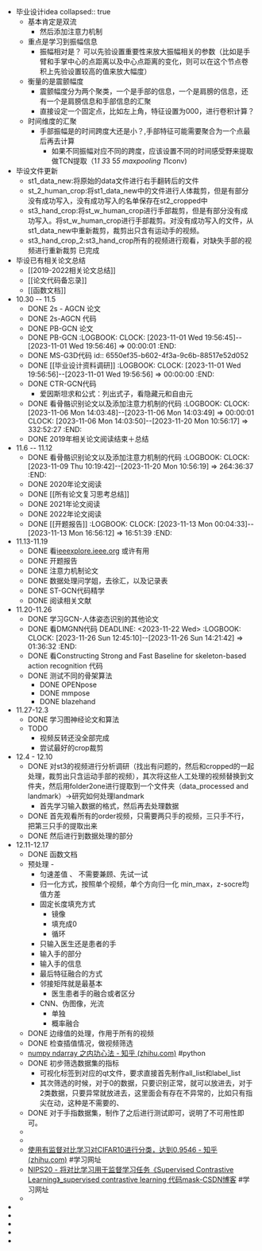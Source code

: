 - 毕业设计idea
  collapsed:: true
	- 基本肯定是双流
		- 然后添加注意力机制
	- 重点是学习到振幅信息
		- 振幅相对是？ 可以先验设置重要性来放大振幅相关的参数（比如是手臂和手掌中心的点距离以及中心点距离的变化，则可以在这个节点卷积上先验设置较高的值来放大幅度）
	- 衡量的是震颤幅度
		- 震颤幅度分为两个聚类，一个是手部的信息，一个是肩膀的信息，还有一个是肩膀信息和手部信息的汇聚
		- 直接设定一个固定点，比如左上角，特征设置为000，进行卷积计算？
	- 时间维度的汇聚
		- 手部振幅是的时间跨度大还是小？,手部特征可能需要聚合为一个点最后再去计算
			- 如果不同振幅对应不同的跨度，应该设置不同的时间感受野来提取做TCN提取（1*1 3*3 5*5 maxpooling 1*1conv)
- 毕设文件更新
	- st1_data_new:将原始的data文件进行右手翻转后的文件
	- st_2_human_crop:将st1_data_new中的文件进行人体裁剪，但是有部分没有成功写入，没有成功写入的名单保存在st2_cropped中
	- st3_hand_crop:将st_w_human_crop进行手部裁剪，但是有部分没有成功写入。将st_w_human_crop进行手部裁剪。对没有成功写入的文件，从st1_data_new中重新裁剪，裁剪出只含有运动手的视频。
	- st3_hand_crop_2:st3_hand_crop所有的视频进行观看，对缺失手部的视频进行重新裁剪 已完成
- 毕设已有相关论文总结
	- [[2019-2022相关论文总结]]
	- [[论文代码备忘录]]
	- [[函数文档]]
- 10.30 -- 11.5
	- DONE 2s - AGCN 论文
	- DONE 2s-AGCN 代码
	- DONE PB-GCN 论文
	- DONE PB-GCN
	  :LOGBOOK:
	  CLOCK: [2023-11-01 Wed 19:56:45]--[2023-11-01 Wed 19:56:46] =>  00:00:01
	  :END:
	- DONE MS-G3D代码
	  id:: 6550ef35-b602-4f3a-9c6b-88517e52d052
	- DONE [[毕业设计资料调研]]
	  :LOGBOOK:
	  CLOCK: [2023-11-01 Wed 19:56:56]--[2023-11-01 Wed 19:56:56] =>  00:00:00
	  :END:
	- DONE CTR-GCN代码
		- 爱因斯坦求和公式：列出式子，看隐藏元和自由元
	- DONE 看骨骼识别论文以及添加注意力机制的代码
	  :LOGBOOK:
	  CLOCK: [2023-11-06 Mon 14:03:48]--[2023-11-06 Mon 14:03:49] =>  00:00:01
	  CLOCK: [2023-11-06 Mon 14:03:50]--[2023-11-20 Mon 10:56:17] =>  332:52:27
	  :END:
	- DONE 2019年相关论文阅读结束＋总结
- 11.6 -- 11.12
	- DONE 看骨骼识别论文以及添加注意力机制的代码
	  :LOGBOOK:
	  CLOCK: [2023-11-09 Thu 10:19:42]--[2023-11-20 Mon 10:56:19] =>  264:36:37
	  :END:
	- DONE 2020年论文阅读
	- DONE [[所有论文复习思考总结]]
	- DONE 2021年论文阅读
	- DONE 2022年论文阅读
	- DONE [[开题报告]]
	  :LOGBOOK:
	  CLOCK: [2023-11-13 Mon 00:04:33]--[2023-11-13 Mon 16:56:12] =>  16:51:39
	  :END:
- 11.13-11.19
	- DONE 看[ieeexplore.ieee.org](https://ieeexplore.ieee.org/abstract/document/10193771) 或许有用
	- DONE 开题报告
	- DONE 注意力机制论文
	- DONE 数据处理问学姐，去徐汇，以及记录表
	- DONE ST-GCN代码精学
	- DONE 阅读相关文献
- 11.20-11.26
	- DONE 学习GCN-人体姿态识别的其他论文
	- DONE 看DMGNN代码
	  DEADLINE: <2023-11-22 Wed>
	  :LOGBOOK:
	  CLOCK: [2023-11-26 Sun 12:45:10]--[2023-11-26 Sun 14:21:42] =>  01:36:32
	  :END:
	- DONE 看Constructing Strong and Fast Baseline for skeleton-based action recognition 代码
	- DONE 测试不同的骨架算法
		- DONE OPENpose
		- DONE mmpose
		- DONE blazehand
- 11.27-12.3
	- DONE 学习图神经论文和算法
	- TODO
		- 视频反转还没全部完成
		- 尝试最好的crop裁剪
- 12.4 - 12.10
	- DONE 对st3的视频进行分析调研（找出有问题的，然后和cropped的一起处理，裁剪出只含运动手部的视频），其次将这些人工处理的视频替换到文件夹，然后用folder2one进行提取到一个文件夹（data_processed and landmark）->研究如何处理landmark
		- 首先学习输入数据的格式，然后再去处理数据
	- DONE 首先观看所有的order视频，只需要两只手的视频，三只手不行，把第三只手的提取出来
	- DONE 然后进行到数据处理的部分
- 12.11-12.17
	- DONE 函数文档
	- 预处理 -
		- 匀速差值 、 不需要兼顾、先试一试
		- 归一化方式，按照单个视频，单个方向归一化 min_max，z-socre均值方差
		- 固定长度填充方式
			- 镜像
			- 填充成0
			- 循环
		- 只输入医生还是患者的手
		- 输入手的部分
		- 输入手的信息
		- 最后特征融合的方式
		- 邻接矩阵就是最基本
			- 医生患者手的融合或者区分
		- CNN、伪图像，光流
			- 单独
			- 概率融合
	- DONE 边缘值的处理，作用于所有的视频
	- DONE 检查插值情况，做视频筛选
	- [numpy ndarray 之内功心法 - 知乎 (zhihu.com)](https://zhuanlan.zhihu.com/p/39287693) #python
	- DONE 初步筛选数据集的指标
		- 可视化标签到对应的qt文件，要求直接首先制作all_list和label_list
		- 其次筛选的时候，对于0的数据，只要识别正常，就可以放进去，对于2类数据，只要异常就放进去，这里面会有存在不异常的，比如只有指尖在动，这种是不需要的、
	- DONE 对于手指数据集，制作了之后进行测试即可，说明了不可用性即可。
	-
	-
	- [使用有监督对比学习对CIFAR10进行分类，达到0.9546 - 知乎 (zhihu.com)](https://zhuanlan.zhihu.com/p/665802511) #学习网址
	- [NIPS20 - 将对比学习用于监督学习任务《Supervised Contrastive Learning》_supervised contrastive learning 代码mask-CSDN博客](https://blog.csdn.net/qq_36560894/article/details/120799699) #学习网址
	-
-
-
-
-
-